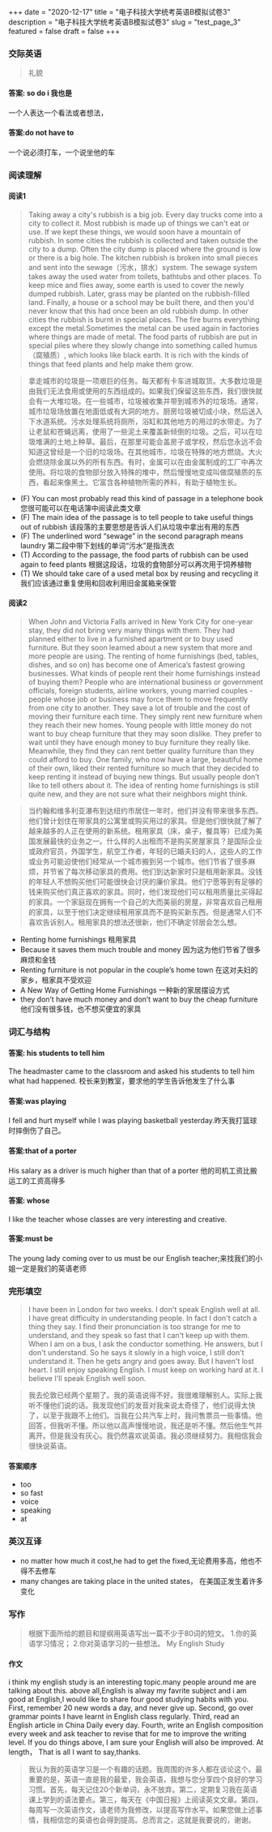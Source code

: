 +++
date = "2020-12-17"
title = "电子科技大学统考英语B模拟试卷3"
description = "电子科技大学统考英语B模拟试卷3"
slug = "test_page_3"
featured = false
draft = false 
+++

### 交际英语
> 礼貌
#### 答案: so do i 我也是
一个人表达一个看法或者想法，
#### 答案:do not have to
一个说必须打车，一个说坐他的车


### 阅读理解
#### 阅读1
> Taking away a city's rubbish is a big job. Every day trucks come into a city to collect it. Most rubbish is made up of things we can't eat or use. If we kept these things, we would soon have a mountain of rubbish.
  In some cities the rubbish is collected and taken outside the city to a dump. Often the city dump is placed where the ground is low or there is a big hole. The kitchen rubbish is broken into small pieces and sent into the sewage（污水，排水）system. The sewage system takes away the used water from toilets, bathtubs and other places.
  To keep mice and flies away, some earth is used to cover the newly dumped rubbish. Later, grass may be planted on the rubbish-filled land. Finally, a house or a school may be built there, and then you'd never know that this had once been an old rubbish dump.
  In other cities the rubbish is burnt in special places. The fire burns everything except the metal.Sometimes the metal can be used again in factories where things are made of metal. The food parts of rubbish are put in special piles where they slowly change into something called humus（腐殖质）, which looks like black earth. It is rich with the kinds of things that feed plants and help make them grow. 

> 拿走城市的垃圾是一项艰巨的任务。每天都有卡车进城取货。大多数垃圾是由我们无法食用或使用的东西组成的。如果我们保留这些东西，我们很快就会有一大堆垃圾。在一些城市，垃圾被收集并带到城市外的垃圾场。通常，城市垃圾场放置在地面低或有大洞的地方。厨房垃圾被切成小块，然后送入下水道系统。污水处理系统将厕所，浴缸和其他地方的用过的水带走。为了让老鼠和苍蝇远离，使用了一些泥土来覆盖新倾倒的垃圾。之后，可以在垃圾堆满的土地上种草。最后，在那里可能会盖房子或学校，然后您永远不会知道这曾经是一个旧的垃圾场。在其他城市，垃圾在特殊的地方燃烧。大火会燃烧除金属以外的所有东西。有时，金属可以在由金属制成的工厂中再次使用。将垃圾的食物部分放入特殊的堆中，然后慢慢地变成叫做腐殖质的东西，看起来像黑土。它富含各种植物所需的养料，有助于植物生长。
* (F) You can most probably read this kind of passage in a telephone book 您很可能可以在电话簿中阅读此类文章
* (F)  The main idea of the passage is to tell people to take useful things out of rubbish 该段落的主要思想是告诉人们从垃圾中拿出有用的东西
* (F) The underlined word “sewage” in the second paragraph means laundry 第二段中带下划线的单词“污水”是指洗衣
* (T) According to the passage, the food parts of rubbish can be used again to feed plants  根据这段话，垃圾的食物部分可以再次用于饲养植物
* (T) We should take care of a used metal box by reusing and recycling it 我们应该通过重复使用和回收利用旧金属箱来保管
#### 阅读2
> When John and Victoria Falls arrived in New York City for one-year stay, they did not bring very many things with them. They had planned either to live in a furnished apartment or to buy used furniture. But they soon learned about a new system that more and more people are using. The renting of home furnishings (bed, tables, dishes, and so on) has become one of America’s fastest growing businesses.
  What kinds of people rent their home furnishings instead of buying them? People who are international business or government officials, foreign students, airline workers, young married couples - people whose job or business may force them to move frequently from one city to another. They save a lot of trouble and the cost of moving their furniture each time. They simply rent new furniture when they reach their new homes. Young people with little money do not want to buy cheap furniture that they may soon dislike. They prefer to wait until they have enough money to buy furniture they really like. Meanwhile, they find they can rent better quality furniture than they could afford to buy.
  One family, who now have a large, beautiful home of their own, liked their rented furniture so much that they decided to keep renting it instead of buying new things. But usually people don’t like to tell others about it. The idea of renting home furnishings is still quite new, and they are not sure what their neighbors might think. 

> 当约翰和维多利亚瀑布到达纽约市居住一年时，他们并没有带来很多东西。他们曾计划住在带家具的公寓里或购买用过的家具。但是他们很快就了解了越来越多的人正在使用的新系统。租用家具（床，桌子，餐具等）已成为美国发展最快的业务之一。什么样的人出租而不是购买房屋家具？是国际企业或政府官员，外国学生，航空工作者，年轻的已婚夫妇的人，这些人的工作或业务可能迫使他们经常从一个城市搬到另一个城市。他们节省了很多麻烦，并节省了每次移动家具的费用。他们到达新家时只是租用新家具。没钱的年轻人不想购买他们可能很快会讨厌的廉价家具。他们宁愿等到有足够的钱来购买他们真正喜欢的家具。同时，他们发现他们可以租用质量比买得起的家具。一个家庭现在拥有一个自己的大而美丽的房屋，非常喜欢自己租用的家具，以至于他们决定继续租用家具而不是购买新东西。但是通常人们不喜欢告诉别人。租用家具的想法还很新，他们不确定邻居会怎么想。

* Renting home furnishings 租用家具
* Because it saves them much trouble and money 因为这为他们节省了很多麻烦和金钱
* Renting furniture is not popular in the couple’s home town 在这对夫妇的家乡，租家具不受欢迎
* A New Way of Getting Home Furnishings  一种新的家居摆设方式
* they don’t have much money and don’t want to buy the cheap furniture 他们没有很多钱，也不想买便宜的家具
### 词汇与结构
#### 答案: his students to tell him
The headmaster came to the classroom and asked his students to tell him what had happened. 校长来到教室，要求他的学生告诉他发生了什么事
#### 答案:was playing
I fell and hurt myself while I was playing basketball yesterday.昨天我打篮球时摔倒伤了自己。
#### 答案:that of a porter
His salary as a driver is much higher than that of a porter  他的司机工资比搬运工的工资高得多
#### 答案: whose
I like the teacher whose  classes are very interesting and creative.
#### 答案:must be
The young lady coming over to us must be our English teacher;来找我们的小姐一定是我们的英语老师


### 完形填空
> I have been in London for two weeks. I don't speak English well at all. I have great difficulty in understanding people. In fact I don't catch a thing they say. I find their pronunciation is too strange for me to understand, and they speak  so fast that I can't keep up with them. When I am on a bus, I ask the conductor something. He answers, but I don't understand. So he says it slowly in a high  voice, I still don't understand it. Then he gets angry and goes away.
  But I haven't lost heart. I still enjoy speaking  English. I must keep on working hard  at it. I believe I'll speak English well soon.

> 我去伦敦已经两个星期了。我的英语说得不好。我很难理解别人。实际上我听不懂他们说的话。我发现他们的发音对我来说太奇怪了，他们说得太快了，以至于我跟不上他们。当我在公共汽车上时，我问售票员一些事情。他回答，但我听不懂。所以他以高声慢慢地说，我还是听不懂。然后他生气并离开。但是我没有灰心。我仍然喜欢说英语。我必须继续努力。我相信我会很快说英语。
#### 答案顺序
* too
* so fast
* voice
* speaking
* at
### 英汉互译
* no matter how much it cost,he had to get the fixed,无论费用多高，他也不得不去修车
* many changes are taking place in the united states， 在美国正发生着许多变化


### 写作 
> 根据下面所给的题目和提纲用英语写出一篇不少于80词的短文。
  1.你的英语学习情况；
  2.你对英语学习的一些想法。
  My English Study

#### 作文
i think my english study is an interesting topic.many people around me are talking about this.
above all,English is alway my favrite subject and i am good at English,I would like to share four good studying habits with you.
First, remember 20 new words a day, and never give up. Second, go over grammar points I have learnt in English class regularly. Third, read an English article in China Daily every day. Fourth, write an English composition every week and ask teacher to revise that for me to improve the writing level. If you do things above, I am sure your English will also be improved. 
At length， That is all I want to say,thanks.   

> 我认为我的英语学习是一个有趣的话题。我周围的许多人都在谈论这个。最重要的是，英语一直是我的最爱，我会英语，我想与您分享四个良好的学习习惯。首先，每天记住20个新单词，永不放弃。第二，定期复习我在英语课上学到的语法要点。第三，每天在《中国日报》上阅读英文文章。第四，每周写一次英语作文，请老师为我修改，以提高写作水平。如果您做上述事情，我相信您的英语也会得到提高。总而言之，这就是我要说的，谢谢。

